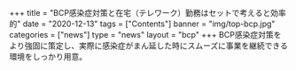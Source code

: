 +++
title = "BCP感染症対策と在宅（テレワーク）勤務はセットで考えると効率的"
date = "2020-12-13"
tags = ["Contents"]
banner = "img/top-bcp.jpg"
categories = ["news"]
type = "news"
layout = "bcp"
+++
BCP感染症対策をより強固に策定し、実際に感染症がまん延した時にスムーズに事業を継続できる環境をしっかり用意。
